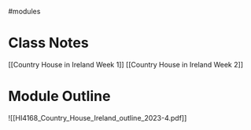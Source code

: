 #modules

# Class Notes

[[Country House in Ireland Week 1]] 
[[Country House in Ireland Week 2]] 
# Module Outline

![[HI4168_Country_House_Ireland_outline_2023-4.pdf]]